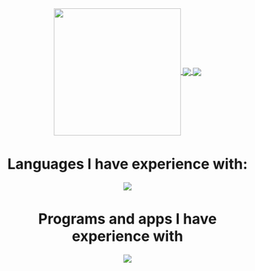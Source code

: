 <div align="center">
  

<a href="https://github.com/anuraghazra/github-readme-stats">
  <img height = 250 align="center" src="http://github-profile-summary-cards.vercel.app/api/cards/profile-details?username=pieceofhell&theme=tokyonight" />

<a href="https://github.com/anuraghazra/github-readme-stats">
  <img align="center" src="https://github-readme-stats.vercel.app/api?username=pieceofhell&show_icons=true&theme=tokyonight" />
</a>
<a href="https://github.com/anuraghazra/github-readme-stats">
  <img align="center" src="https://github-readme-stats.vercel.app/api/top-langs/?username=pieceofhell&theme=tokyonight&layout=donut" />
</a>

# Languages I have experience with:
<p align="center">
  <a href="https://skillicons.dev">
    <img src="https://skillicons.dev/icons?i=html,css,js,java,cpp,cs,flutter,dart,bootstrap,latex,git" />
  </a>
</p>

# Programs and apps I have experience with
<p align="center">
  <a href="https://skillicons.dev">
    <img src="https://skillicons.dev/icons?i=vscode,visualstudio,idea,neovim,eclipse,codepen,github,figma,notion,ps,unity,windows,linux,ubuntu" />
  </a>
</p>

</div>

<!--
![badges1](https://dev-to-uploads.s3.amazonaws.com/uploads/articles/6n8fc8zw8pawxveffitx.png)

 
[![Typing SVG](https://readme-typing-svg.herokuapp.com?font=Fira+Code&pause=1000&width=435&lines=The+five+boxing+wizards+jump+quickly)](https://git.io/typing-svg) 
--!>

<!--
**pieceofhell/pieceofhell** is a ✨ _special_ ✨ repository because its `README.md` (this file) appears on your GitHub profile.

Here are some ideas to get you started:

- 🔭 I’m currently working on ...
- 🌱 I’m currently learning ...
- 👯 I’m looking to collaborate on ...
- 🤔 I’m looking for help with ...
- 💬 Ask me about ...
- 📫 How to reach me: ...
- 😄 Pronouns: ...
- ⚡ Fun fact: ...
-->

